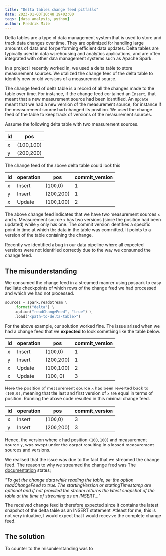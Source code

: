 ```yaml
---
title: "Delta tables change feed pitfalls"
date: 2023-01-03T10:48:19+02:00
tags: [data analysis, python]
author: Fredrik Mile
---
```


Delta tables are a type of data management system that is used to store and track data changes over time.
They are optimized for handling large amounts of data and for performing efficient data updates.
Delta tables are typically used in data warehousing and analytics applications, and are often integrated with other data management systems such as Apache Spark.

In a project I recently worked in, we used a delta table to store measurement sources.
We utalized the change feed of the delta table to identify new or old versions of a measurement source.

The change feed of delta table is a record of all the changes made to the table over time.
For instance, if the change feed contained an `Insert`, that meant that a new measurement source had been identified. An `Update` meant that we had a new version of the measurement source, for instance if the measurement source had changed its position.
We used the change feed of the table to keep track of versions of the measurement sources.

Assume the following delta table with two measurement sources.

| id | pos       |
|----|-----------|
| x  | (100,100) |
| y  | (200,200) |

The change feed of the above delta table could look this

| id | operation | pos       | commit_version |
|----|-----------|-----------| -------------- |
| x  | Insert    | (100,0)   | 1              |
| y  | Insert    | (200,200) | 1              |
| x  | Update    | (100,100) | 2              |

The above change feed indicates that we have two measurement sources `x` and `y`. 
Measurement source `x` has two versions (since the position had been updated) while `y` only has one. 
The commit version identifies a specific point in time at which the data in the table was committed.
It points to a version of the table containing the change.

Recently we identified a bug in our data pipeline where all expected versions were not identified correctly due to the way we consumed the change feed.

## The misunderstanding

We consumed the change feed in a streamed manner using pyspark to easy faciliate checkpoints of which rows of the change feed we had processed and which we had not processed. 

```python
sources = spark.readStream \
    .format("delta") \
    .option("readChangeFeed", "true") \
    .load("<path-to-delta-table>")
```

For the above example, our solution worked fine.
The issue arised when we had a change feed that we **expected** to look something like the table below.

| id | operation | pos       | commit_version |
|----|-----------|-----------| -------------- |
| x  | Insert    | (100,0)   | 1              |
| y  | Insert    | (200,200) | 1              |
| x  | Update    | (100,100) | 2              |
| x  | Update    | (100, 0)  | 3              |

Here the position of measurement source `x` has been reverted back to `(100,0)`, meaning that the last and first version of `x` are equal in terms of position.
Running the above code resulted in this minimal change feed.

| id | operation | pos       | commit_version |
|----|-----------|-----------| -------------- |
| x  | Insert    | (100,0)   | 3              |
| y  | Insert    | (200,200) | 3              |

Hence, the version where `x` had position `(100,100)` and measurement source `y`, was swept under the carpet resulting in a lossed measurement sources and versions.

We realised that the issue was due to the fact that we streamed the change feed.
The reason to why we streamed the change feed was 
The [documentation](https://docs.databricks.com/delta/delta-change-data-feed.html) states; 

*"To get the change data while reading the table, set the option readChangeFeed to true. The startingVersion or startingTimestamp are optional and if not provided the stream returns the latest snapshot of the table at the time of streaming as an INSERT...*"

The received change feed is therefore expected since it contains the latest snapshot of the delta table as an INSERT statement.
Atleast for me, this is not very intuative, I would expect that I would recevive the complete change feed.

## The solution

To counter to the misunderstanding was to 